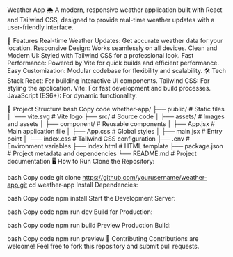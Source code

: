 Weather App 🌦️
A modern, responsive weather application built with React and Tailwind CSS, designed to provide real-time weather updates with a user-friendly interface.

🚀 Features
Real-time Weather Updates: Get accurate weather data for your location.
Responsive Design: Works seamlessly on all devices.
Clean and Modern UI: Styled with Tailwind CSS for a professional look.
Fast Performance: Powered by Vite for quick builds and efficient performance.
Easy Customization: Modular codebase for flexibility and scalability.
🛠️ Tech Stack
React: For building interactive UI components.
Tailwind CSS: For styling the application.
Vite: For fast development and build processes.
JavaScript (ES6+): For dynamic functionality.


📂 Project Structure
bash
Copy code
whether-app/
├── public/               # Static files
│   └── vite.svg          # Vite logo
├── src/                  # Source code
│   ├── assets/           # Images and assets
│   ├── component/        # Reusable components
│   ├── App.jsx           # Main application file
│   ├── App.css           # Global styles
│   ├── main.jsx          # Entry point
│   └── index.css         # Tailwind CSS configuration
├── .env                  # Environment variables
├── index.html            # HTML template
├── package.json          # Project metadata and dependencies
└── README.md             # Project documentation
🖥️ How to Run
Clone the Repository:

bash
Copy code
git clone https://github.com/yourusername/weather-app.git
cd weather-app
Install Dependencies:

bash
Copy code
npm install
Start the Development Server:

bash
Copy code
npm run dev
Build for Production:

bash
Copy code
npm run build
Preview Production Build:

bash
Copy code
npm run preview
🌟 Contributing
Contributions are welcome! Feel free to fork this repository and submit pull requests.

